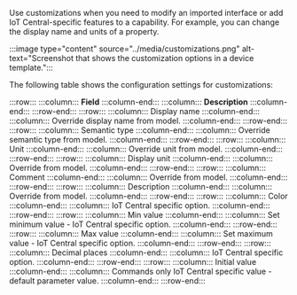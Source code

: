Use customizations when you need to modify an imported interface or add IoT Central-specific features to a capability. For example, you can change the display name and units of a property.

:::image type="content" source="../media/customizations.png" alt-text="Screenshot that shows the customization options in a device template.":::

The following table shows the configuration settings for customizations:

:::row:::
  :::column:::
    **Field**
  :::column-end:::
  :::column:::
    **Description**
  :::column-end:::
:::row-end:::
:::row:::
  :::column:::
    Display name
  :::column-end:::
  :::column:::
    Override display name from model.
  :::column-end:::
:::row-end:::
:::row:::
  :::column:::
    Semantic type
  :::column-end:::
  :::column:::
    Override semantic type from model.
  :::column-end:::
:::row-end:::
:::row:::
  :::column:::
    Unit
  :::column-end:::
  :::column:::
    Override unit from model.
  :::column-end:::
:::row-end:::
:::row:::
  :::column:::
    Display unit
  :::column-end:::
  :::column:::
    Override from model.
  :::column-end:::
:::row-end:::
:::row:::
  :::column:::
    Comment
  :::column-end:::
  :::column:::
    Override from model.
  :::column-end:::
:::row-end:::
:::row:::
  :::column:::
    Description
  :::column-end:::
  :::column:::
    Override from model.
  :::column-end:::
:::row-end:::
:::row:::
  :::column:::
    Color
  :::column-end:::
  :::column:::
    IoT Central specific option.
  :::column-end:::
:::row-end:::
:::row:::
  :::column:::
    Min value
  :::column-end:::
  :::column:::
    Set minimum value - IoT Central specific option.
  :::column-end:::
:::row-end:::
:::row:::
  :::column:::
    Max value
  :::column-end:::
  :::column:::
    Set maximum value - IoT Central specific option.
  :::column-end:::
:::row-end:::
:::row:::
  :::column:::
    Decimal places
  :::column-end:::
  :::column:::
    IoT Central specific option.
  :::column-end:::
:::row-end:::
:::row:::
  :::column:::
    Initial value
  :::column-end:::
  :::column:::
    Commands only IoT Central specific value - default parameter value.
  :::column-end:::
:::row-end:::
